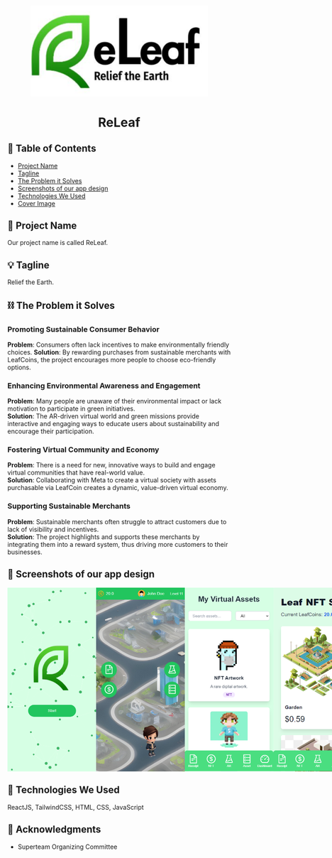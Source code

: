 <p align="center">
  <a href="" rel="noopener">
 <img src="./logo.png" alt="ReLeaf" width="400" height="auto"></a>
</p>
<h1 align="center">ReLeaf</h1>


## 📝 Table of Contents

- [Project Name](#project_name)
- [Tagline](#tagline)
- [The Problem it Solves](#problem)
- [Screenshots of our app design](#screenshot)
- [Technologies We Used](#tech)
- [Cover Image](cover_img)

## 🧐 Project Name <a id = "project_name"></a>

Our project name is called ReLeaf.

## 💡 Tagline <a id = "tagline"></a>

Relief the Earth.

## ⛓️ The Problem it Solves <a id = "problem"></a>

### Promoting Sustainable Consumer Behavior
**Problem**: Consumers often lack incentives to make environmentally friendly choices.
**Solution**: By rewarding purchases from sustainable merchants with LeafCoins, the project encourages more people to choose eco-friendly options.

### Enhancing Environmental Awareness and Engagement
**Problem**: Many people are unaware of their environmental impact or lack motivation to participate in green initiatives.<br>
**Solution**: The AR-driven virtual world and green missions provide interactive and engaging ways to educate users about sustainability and encourage their participation.

### Fostering Virtual Community and Economy
**Problem**: There is a need for new, innovative ways to build and engage virtual communities that have real-world value.<br>
**Solution**: Collaborating with Meta to create a virtual society with assets purchasable via LeafCoin creates a dynamic, value-driven virtual economy.

### Supporting Sustainable Merchants
**Problem**: Sustainable merchants often struggle to attract customers due to lack of visibility and incentives.<br>
**Solution**: The project highlights and supports these merchants by integrating them into a reward system, thus driving more customers to their businesses.


## 🚀 Screenshots of our app design <a id = "screenshot"></a>
<div style="display:flex;">
  <img src="ss1.png" width="200" >
  <img src="ss2.png" width="200" >
  <img src="ss3.png" width="200" >
  <img src="ss4.png" width="200" >
</div>

## 🏁 Technologies We Used <a id = "tech"></a>

ReactJS, TailwindCSS, HTML, CSS, JavaScript


## 🎉 Acknowledgments <a id = "acknowledgments"></a>
- Superteam Organizing Committee
